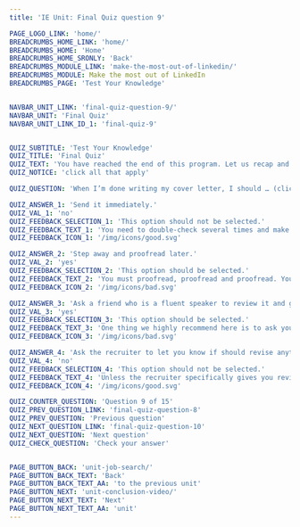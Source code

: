 ```yaml
---
title: 'IE Unit: Final Quiz question 9'

PAGE_LOGO_LINK: 'home/'
BREADCRUMBS_HOME_LINK: 'home/'
BREADCRUMBS_HOME: 'Home'
BREADCRUMBS_HOME_SRONLY: 'Back'
BREADCRUMBS_MODULE_LINK: 'make-the-most-out-of-linkedin/'
BREADCRUMBS_MODULE: Make the most out of LinkedIn
BREADCRUMBS_PAGE: 'Test Your Knowledge'


NAVBAR_UNIT_LINK: 'final-quiz-question-9/'
NAVBAR_UNIT: 'Final Quiz'
NAVBAR_UNIT_LINK_ID_1: 'final-quiz-9'


QUIZ_SUBTITLE: 'Test Your Knowledge'
QUIZ_TITLE: 'Final Quiz'
QUIZ_TEXT: 'You have reached the end of this program. Let us recap and review by answering each of the situational real-life questions with the most appropriate answer. Good Luck!'
QUIZ_NOTICE: 'click all that apply'

QUIZ_QUESTION: 'When I’m done writing my cover letter, I should … (click all that apply)'

QUIZ_ANSWER_1: 'Send it immediately.'
QUIZ_VAL_1: 'no'
QUIZ_FEEDBACK_SELECTION_1: 'This option should not be selected.'
QUIZ_FEEDBACK_TEXT_1: 'You need to double-check several times and make sure it sends the message you want to promote about yourself.'
QUIZ_FEEDBACK_ICON_1: '/img/icons/good.svg'

QUIZ_ANSWER_2: 'Step away and proofread later.'
QUIZ_VAL_2: 'yes'
QUIZ_FEEDBACK_SELECTION_2: 'This option should be selected.'
QUIZ_FEEDBACK_TEXT_2: 'You must proofread, proofread and proofread. You have to proofread and double-check your cover letter. You need to confirm there are no grammar mistakes, make sure that your examples flow and are clear. You don’t want the company to assume anything.'
QUIZ_FEEDBACK_ICON_2: '/img/icons/bad.svg'

QUIZ_ANSWER_3: 'Ask a friend who is a fluent speaker to review it and give feedback.'
QUIZ_VAL_3: 'yes'
QUIZ_FEEDBACK_SELECTION_3: 'This option should be selected.'
QUIZ_FEEDBACK_TEXT_3: 'One thing we highly recommend here is to ask your peers or those close to you, preferably a fluent speaker to review your cover letter. This will give you feedback and positive criticism. In addition, you can check if your peer reviewers see the message you are trying to get across.'
QUIZ_FEEDBACK_ICON_3: '/img/icons/bad.svg'

QUIZ_ANSWER_4: 'Ask the recruiter to let you know if should revise anything.'
QUIZ_VAL_4: 'no'
QUIZ_FEEDBACK_SELECTION_4: 'This option should not be selected.'
QUIZ_FEEDBACK_TEXT_4: 'Unless the recruiter specifically gives you revision feedback (on their own behalf), never do this. It is not professional and you will automatically eliminate yourself from the recruitment process.'
QUIZ_FEEDBACK_ICON_4: '/img/icons/good.svg'

QUIZ_COUNTER_QUESTION: 'Question 9 of 15'
QUIZ_PREV_QUESTION_LINK: 'final-quiz-question-8'
QUIZ_PREV_QUESTION: 'Previous question'
QUIZ_NEXT_QUESTION_LINK: 'final-quiz-question-10'
QUIZ_NEXT_QUESTION: 'Next question'
QUIZ_CHECK_QUESTION: 'Check your answer'


PAGE_BUTTON_BACK: 'unit-job-search/'
PAGE_BUTTON_BACK_TEXT: 'Back'
PAGE_BUTTON_BACK_TEXT_AA: 'to the previous unit'
PAGE_BUTTON_NEXT: 'unit-conclusion-video/'
PAGE_BUTTON_NEXT_TEXT: 'Next'
PAGE_BUTTON_NEXT_TEXT_AA: 'unit'
---
```

